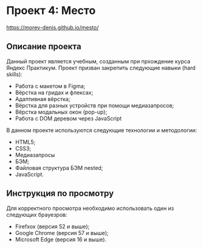 # Проект 4: Место

https://morev-denis.github.io/mesto/

## Описание проекта

Данный проект является учебным, созданным при прхождение курса Яндекс Практикум.
Проект призван закрепить следующие навыки (hard skills):
  * Работа с макетом в Figma;
  * Вёрстка на гридах и флексах;
  * Адаптивная вёрстка;
  * Вёрстка для разных устройств при помощи медиазапросов;
  * Вёрстка модальных окон (pop-up);
  * Работа с DOM деревом через JavaScript


В данном проекте используются следующие технологии и методологии:
  * HTML5;
  * CSS3;
  * Медиазапросы
  * БЭМ;
  * Файловая структура БЭМ nested;
  * JavaScript.

## Инструкция по просмотру

Для корректного просмотра необходимо использовать один из следующих брауезров:
  * Firefxox (версия 52 и выше);
  * Google Chrome (версия 57 и выше);
  * Microsoft Edge (версия 16 и выше).
